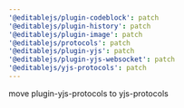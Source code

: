 ```yaml
---
'@editablejs/plugin-codeblock': patch
'@editablejs/plugin-history': patch
'@editablejs/plugin-image': patch
'@editablejs/protocols': patch
'@editablejs/plugin-yjs': patch
'@editablejs/plugin-yjs-websocket': patch
'@editablejs/yjs-protocols': patch
---
```


move plugin-yjs-protocols to yjs-protocols
